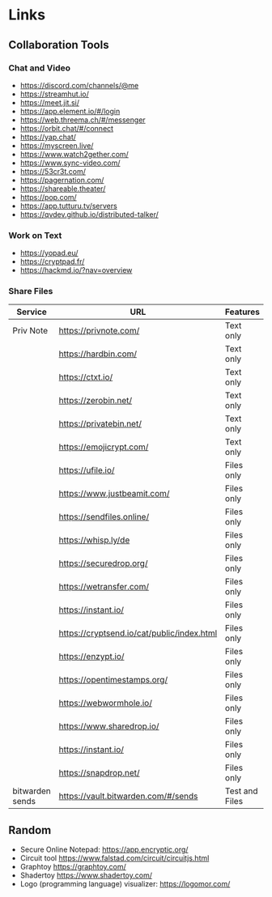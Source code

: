 # Links

## Collaboration Tools

### Chat and Video

- <https://discord.com/channels/@me>
- <https://streamhut.io/>
- <https://meet.jit.si/>
- <https://app.element.io/#/login>
- <https://web.threema.ch/#/messenger>
- <https://orbit.chat/#/connect>
- <https://yap.chat/>
- <https://myscreen.live/>
- <https://www.watch2gether.com/>
- <https://www.sync-video.com/>
- <https://53cr3t.com/>
- <https://pagernation.com/>
- <https://shareable.theater/>
- <https://pop.com/>
- <https://app.tutturu.tv/servers>
- <https://qvdev.github.io/distributed-talker/>

### Work on Text

- <https://yopad.eu/>
- <https://cryptpad.fr/>
- <https://hackmd.io/?nav=overview>

### Share Files

|Service|URL|Features|Comments|
|---|---|--|--|
|Priv Note|<https://privnote.com/>|Text only||
||<https://hardbin.com/>|Text only||
||<https://ctxt.io/>|Text only||
||<https://zerobin.net/>|Text only||
||<https://privatebin.net/>|Text only||
||<https://emojicrypt.com/>|Text only||
||<https://ufile.io/>|Files only||
||<https://www.justbeamit.com/>|Files only||
||<https://sendfiles.online/>|Files only||
||<https://whisp.ly/de>|Files only||
||<https://securedrop.org/>|Files only||
||<https://wetransfer.com/>|Files only||
||<https://instant.io/>|Files only||
||<https://cryptsend.io/cat/public/index.html>|Files only||
||<https://enzypt.io/>|Files only||
||<https://opentimestamps.org/>|Files only||
||<https://webwormhole.io/>|Files only||
||<https://www.sharedrop.io/>|Files only||
||<https://instant.io/>|Files only||
||<https://snapdrop.net/>|Files only||
|bitwarden sends|<https://vault.bitwarden.com/#/sends>|Test and Files|Account required|

## Random

- Secure Online Notepad: <https://app.encryptic.org/>
- Circuit tool <https://www.falstad.com/circuit/circuitjs.html>
- Graphtoy <https://graphtoy.com/>
- Shadertoy <https://www.shadertoy.com/>
- Logo (programming language) visualizer: <https://logomor.com/>
